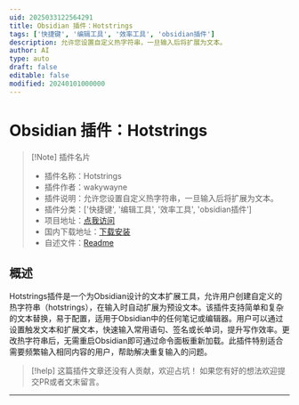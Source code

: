 ```yaml
---
uid: 2025033122564291
title: Obsidian 插件：Hotstrings
tags: ['快捷键', '编辑工具', '效率工具', 'obsidian插件']
description: 允许您设置自定义热字符串，一旦输入后将扩展为文本。
author: AI
type: auto
draft: false
editable: false
modified: 20240101000000
---
```


# Obsidian 插件：Hotstrings

> [!Note] 插件名片
> - 插件名称：Hotstrings
> - 插件作者：wakywayne
> - 插件说明：允许您设置自定义热字符串，一旦输入后将扩展为文本。
> - 插件分类：['快捷键', '编辑工具', '效率工具', 'obsidian插件']
> - 项目地址：[点我访问](https://github.com/wakywayne/obsidian-hotstrings)
> - 国内下载地址：[下载安装](https://pkmer.cn/products/plugin/pluginMarket/?hotstrings)
> - 自述文件：[Readme](https://ghproxy.net/https://raw.githubusercontent.com/wakywayne/obsidian-hotstrings/master/README.md)



## 概述

Hotstrings插件是一个为Obsidian设计的文本扩展工具，允许用户创建自定义的热字符串（hotstrings），在输入时自动扩展为预设文本。该插件支持简单和复杂的文本替换，易于配置，适用于Obsidian中的任何笔记或编辑器。用户可以通过设置触发文本和扩展文本，快速输入常用语句、签名或长单词，提升写作效率。更改热字符串后，无需重启Obsidian即可通过命令面板重新加载。此插件特别适合需要频繁输入相同内容的用户，帮助解决重复输入的问题。


> [!help] 
> 这篇插件文章还没有人贡献，欢迎占坑！
> 如果您有好的想法欢迎提交PR或者文末留言。
> 

---




